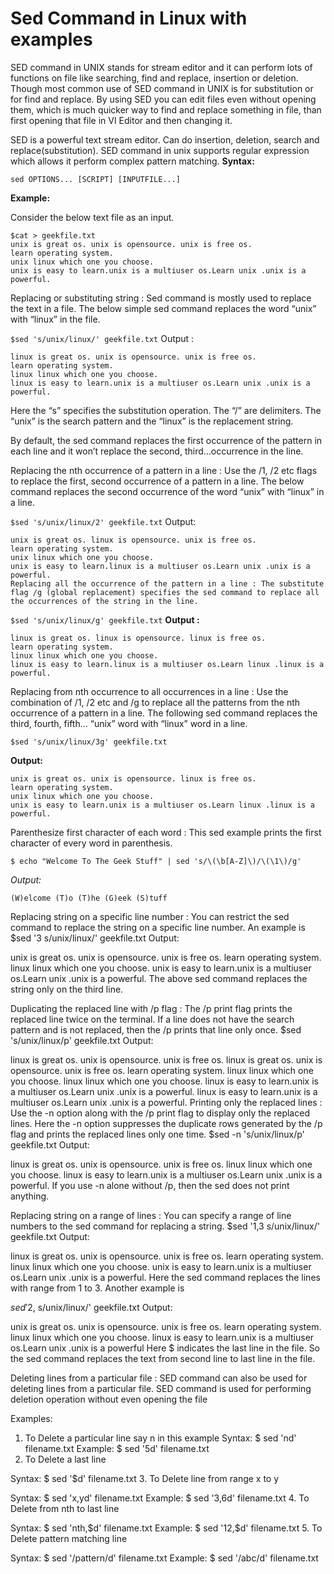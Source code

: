 # Sed Command in Linux with examples
SED command in UNIX stands for stream editor and it can perform lots of functions on file like searching, find and replace, insertion or deletion. Though most common use of SED command in UNIX is for substitution or for find and replace. By using SED you can edit files even without opening them, which is much quicker way to find and replace something in file, than first opening that file in VI Editor and then changing it.

SED is a powerful text stream editor. Can do insertion, deletion, search and replace(substitution).
SED command in unix supports regular expression which allows it perform complex pattern matching.
**Syntax:**
```
sed OPTIONS... [SCRIPT] [INPUTFILE...] 
```
**Example:**

Consider the below text file as an input.
```
$cat > geekfile.txt
unix is great os. unix is opensource. unix is free os.
learn operating system.
unix linux which one you choose.
unix is easy to learn.unix is a multiuser os.Learn unix .unix is a powerful.
```


Replacing or substituting string : Sed command is mostly used to replace the text in a file. The below simple sed command replaces the word “unix” with “linux” in the file.

`$sed 's/unix/linux/' geekfile.txt`
Output :
```
linux is great os. unix is opensource. unix is free os.
learn operating system.
linux linux which one you choose.
linux is easy to learn.unix is a multiuser os.Learn unix .unix is a powerful.
```
Here the “s” specifies the substitution operation. The “/” are delimiters. The “unix” is the search pattern and the “linux” is the replacement string.

By default, the sed command replaces the first occurrence of the pattern in each line and it won’t replace the second, third…occurrence in the line.

Replacing the nth occurrence of a pattern in a line : Use the /1, /2 etc flags to replace the first, second occurrence of a pattern in a line. The below command replaces the second occurrence of the word “unix” with “linux” in a line.

`$sed 's/unix/linux/2' geekfile.txt`
Output:
```
unix is great os. linux is opensource. unix is free os.
learn operating system.
unix linux which one you choose.
unix is easy to learn.linux is a multiuser os.Learn unix .unix is a powerful.
Replacing all the occurrence of the pattern in a line : The substitute flag /g (global replacement) specifies the sed command to replace all the occurrences of the string in the line.
```
`$sed 's/unix/linux/g' geekfile.txt`
**Output :**
```
linux is great os. linux is opensource. linux is free os.
learn operating system.
linux linux which one you choose.
linux is easy to learn.linux is a multiuser os.Learn linux .linux is a powerful.
```

Replacing from nth occurrence to all occurrences in a line : Use the combination of /1, /2 etc and /g to replace all the patterns from the nth occurrence of a pattern in a line. The following sed command replaces the third, fourth, fifth… “unix” word with “linux” word in a line.

`$sed 's/unix/linux/3g' geekfile.txt`

**Output:**
```
unix is great os. unix is opensource. linux is free os.
learn operating system.
unix linux which one you choose.
unix is easy to learn.unix is a multiuser os.Learn linux .linux is a powerful.
```
Parenthesize first character of each word : This sed example prints the first character of every word in parenthesis.

`$ echo "Welcome To The Geek Stuff" | sed 's/\(\b[A-Z]\)/\(\1\)/g'`

*Output:*
```
(W)elcome (T)o (T)he (G)eek (S)tuff
```
Replacing string on a specific line number : You can restrict the sed command to replace the string on a specific line number. An example is
$sed '3 s/unix/linux/' geekfile.txt
Output:

unix is great os. unix is opensource. unix is free os.
learn operating system.
linux linux which one you choose.
unix is easy to learn.unix is a multiuser os.Learn unix .unix is a powerful.
The above sed command replaces the string only on the third line.

Duplicating the replaced line with /p flag : The /p print flag prints the replaced line twice on the terminal. If a line does not have the search pattern and is not replaced, then the /p prints that line only once.
$sed 's/unix/linux/p' geekfile.txt
Output:

linux is great os. unix is opensource. unix is free os.
linux is great os. unix is opensource. unix is free os.
learn operating system.
linux linux which one you choose.
linux linux which one you choose.
linux is easy to learn.unix is a multiuser os.Learn unix .unix is a powerful.
linux is easy to learn.unix is a multiuser os.Learn unix .unix is a powerful.
Printing only the replaced lines : Use the -n option along with the /p print flag to display only the replaced lines. Here the -n option suppresses the duplicate rows generated by the /p flag and prints the replaced lines only one time.
$sed -n 's/unix/linux/p' geekfile.txt
Output:

linux is great os. unix is opensource. unix is free os.
linux linux which one you choose.
linux is easy to learn.unix is a multiuser os.Learn unix .unix is a powerful.
If you use -n alone without /p, then the sed does not print anything.

Replacing string on a range of lines : You can specify a range of line numbers to the sed command for replacing a string.
$sed '1,3 s/unix/linux/' geekfile.txt
Output:

linux is great os. unix is opensource. unix is free os.
learn operating system.
linux linux which one you choose.
unix is easy to learn.unix is a multiuser os.Learn unix .unix is a powerful.
Here the sed command replaces the lines with range from 1 to 3. Another example is

$sed '2,$ s/unix/linux/' geekfile.txt
Output:

unix is great os. unix is opensource. unix is free os.
learn operating system.
linux linux which one you choose.
linux is easy to learn.unix is a multiuser os.Learn unix .unix is a powerful
Here $ indicates the last line in the file. So the sed command replaces the text from second line to last line in the file.

Deleting lines from a particular file : SED command can also be used for deleting lines from a particular file. SED command is used for performing deletion operation without even opening the file

Examples:
1. To Delete a particular line say n in this example
Syntax:
$ sed 'nd' filename.txt
Example:
$ sed '5d' filename.txt
2. To Delete a last line

Syntax:
$ sed '$d' filename.txt
3. To Delete line from range x to y

Syntax:
$ sed 'x,yd' filename.txt
Example:
$ sed '3,6d' filename.txt
4. To Delete from nth to last line

Syntax:
$ sed 'nth,$d' filename.txt
Example:
$ sed '12,$d' filename.txt
5. To Delete pattern matching line

Syntax:
$ sed '/pattern/d' filename.txt
Example:
$ sed '/abc/d' filename.txt
